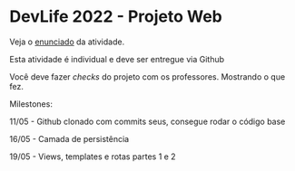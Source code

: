 # DevLife 2022 - Projeto Web

Veja o [enunciado](http://devlife-content.s3-website-sa-east-1.amazonaws.com/aulas/web/projetos/e_commerce/) da atividade.

Esta atividade é individual e deve ser entregue via Github 

Você deve fazer *checks* do projeto com os professores. Mostrando o que fez. 

Milestones:

11/05 - Github clonado com commits seus, consegue rodar o código base 

16/05 - Camada de persistência 

19/05 - Views, templates e rotas partes 1 e 2 
